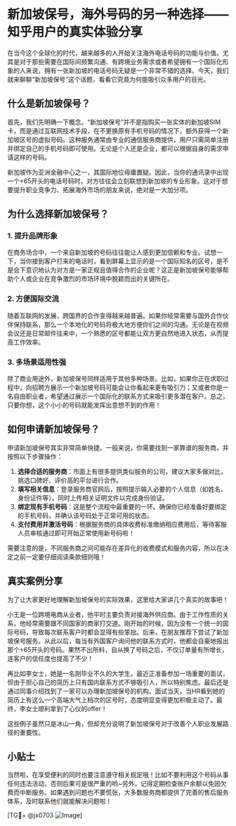 # 新加坡保号，海外号码的另一种选择——知乎用户的真实体验分享

在当今这个全球化的时代，越来越多的人开始关注海外电话号码的功能与价值。尤其是对于那些需要在国际间频繁沟通、有跨境业务需求或者希望拥有一个国际化形象的人来说，拥有一张新加坡的电话号码无疑是一个非常不错的选择。今天，我们就来聊聊“新加坡保号”这个话题，看看它究竟为何能吸引众多用户的目光。

## 什么是新加坡保号？

首先，我们先明确一下概念。“新加坡保号”并不是指购买一张实体的新加坡SIM卡，而是通过互联网技术手段，在不更换原有手机号码的情况下，额外获得一个新加坡区号的虚拟号码。这种服务通常由专业的通信服务商提供，用户只需简单注册并绑定自己的手机号码即可使用。无论是个人还是企业，都可以根据自身的需求申请这样的号码。

新加坡作为亚洲金融中心之一，其国际地位毋庸置疑。因此，当你的通讯录中出现一个+65开头的电话号码时，对方往往会立刻联想到新加坡的专业形象。这对于想要提升职业竞争力、拓展海外市场的朋友来说，绝对是一大加分项。

## 为什么选择新加坡保号？

### 1. 提升品牌形象
在商务场合中，一个来自新加坡的号码往往能让人感到更加信赖和专业。试想一下，当你接到客户打来的电话时，看到屏幕上显示的是一个国际知名的区号，是不是会下意识地认为对方是一家正规且值得合作的企业呢？这正是新加坡保号能够帮助个人或企业在竞争激烈的市场环境中脱颖而出的关键所在。

### 2. 方便国际交流
随着互联网的发展，跨国界的合作变得越来越普遍。如果你经常需要与国外合作伙伴保持联系，那么一个本地化的号码将极大地方便你们之间的沟通。无论是在视频会议还是日常邮件往来中，一个熟悉的区号都能让双方更自然地进入状态，从而提高工作效率。

### 3. 多场景适用性强
除了商业用途外，新加坡保号同样适用于其他多种场景。比如，如果你正在求职过程中，向招聘方展示一个新加坡号码可能会让你看起来更有吸引力；又或者你是一名自由职业者，希望通过展示一个国际化的联系方式来吸引更多潜在客户。总之，只要你想，这个小小的号码就能发挥出意想不到的作用！

## 如何申请新加坡保号？

申请新加坡保号其实非常简单快捷。一般来说，你需要找到一家靠谱的服务商，并按照以下步骤操作：

1. **选择合适的服务商**：市面上有很多提供类似服务的公司，建议大家多做对比，挑选口碑好、评价高的平台进行合作。
2. **填写相关信息**：登录服务商官网后，按照提示输入必要的个人信息（如姓名、身份证件等），同时上传相关证明文件以完成身份验证。
3. **绑定现有手机号码**：这是整个流程中最重要的一环。确保你已经准备好要绑定的手机号码，并确认该号码处于正常可用的状态。
4. **支付费用并激活号码**：根据服务商的具体收费标准缴纳相应费用后，等待客服人员审核通过即可开始正常使用新号码啦！

需要注意的是，不同服务商之间可能存在差异化的收费模式和服务内容，所以在决定之前一定要仔细阅读条款细则哦！

## 真实案例分享

为了让大家更好地理解新加坡保号的实际效果，这里给大家讲几个真实的故事吧！

小王是一位跨境电商从业者，他平时主要负责对接海外供应商。由于工作性质的关系，他经常需要跟不同国家的商家打交道。刚开始的时候，因为没有一个统一的国际号码，导致每次联系客户时都会显得有些笨拙。后来，在朋友推荐下尝试了新加坡保号服务。从此以后，每当有外国客户询问他的联系方式时，他都会自豪地报出那个+65开头的号码。果然不出所料，自从换了号码之后，不仅订单量有所增长，连客户的信任度也提高了不少！

再比如李女士，她是一名刚毕业不久的大学生。最近正准备参加一场重要的面试，但由于担心自己的简历上只有国内联系方式不够吸引人，所以特别焦虑。最后还是通过同事介绍找到了一家可以办理新加坡保号的机构。面试当天，当HR看到她的简历上有这么一个高端大气上档次的区号时，态度明显变得更加积极主动了。最终，李女士顺利拿到了心仪的offer！

这些例子虽然只是冰山一角，但却充分说明了新加坡保号对于改善个人职业发展路径的重要性。

## 小贴士

当然啦，在享受便利的同时也要注意遵守相关规定哦！比如不要利用这个号码从事任何违法活动，否则后果可是很严重的哟~另外，记得定期检查账户余额以免因欠费而中断服务。如果遇到问题也不要慌张，大多数服务商都提供了完善的售后服务体系，及时联系他们就能解决问题啦！

[TG💪+ @jx0703 ![Image](https://github.com/user-attachments/assets/dbca1d08-cadb-493c-b0ec-ad6f7a83f270)]
